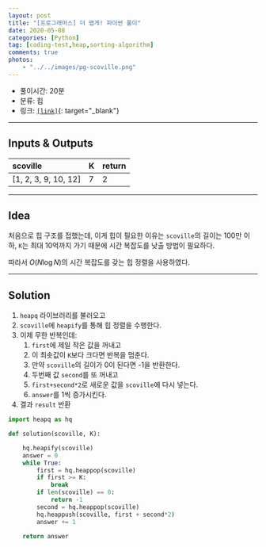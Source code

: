 ```yaml
---
layout: post
title: "[프로그래머스] 더 맵게! 파이썬 풀이"
date: 2020-05-08
categories: [Python]
tag: [coding-test,heap,sorting-algorithm]
comments: true
photos:
    - "../../images/pg-scoville.png"
---
```


* 풀이시간: 20분
* 분류: 힙    
* 링크: [`[link]`](https://programmers.co.kr/learn/courses/30/lessons/42626){: target="_blank"}

----
## Inputs & Outputs

| scoville             | K    | return |
| :------------------- | :--- | :----- |
| [1, 2, 3, 9, 10, 12] | 7    | 2      |

---
## Idea

처음으로 힙 구조를 접했는데, 이게 힙이 필요한 이유는 
`scoville`의 길이는 100만 이하, `K`는 최대 10억까지 가기 때문에 시간 복잡도를 낮출 방법이 필요하다.

따라서 $O(N\log N)$의 시간 복잡도를 갖는 힙 정렬을 사용하였다.



---
## Solution

1. `heapq` 라이브러리를 불러오고
2. `scoville`에 `heapify`를 통해 힙 정렬을 수행한다.  
3. 이제 무한 반복인데:
   1. `first`에 제일 작은 값을 꺼내고
   2. 이 최솟값이 `K`보다 크다면 반복을 멈춘다.
   3. 만약 `scoville`의 길이가 0이 된다면 -1을 반환한다.
   4. 두번째 값 `second`를 또 꺼내고
   5. `first+second*2`로 새로운 값을 `scoville`에 다시 넣는다. 
   6. `answer`를 1씩 증가시킨다.
4. 결과 `result` 반환

```python
import heapq as hq

def solution(scoville, K):

    hq.heapify(scoville)
    answer = 0
    while True:
        first = hq.heappop(scoville)
        if first >= K:
            break
        if len(scoville) == 0:
            return -1
        second = hq.heappop(scoville)
        hq.heappush(scoville, first + second*2)
        answer += 1  

    return answer
```